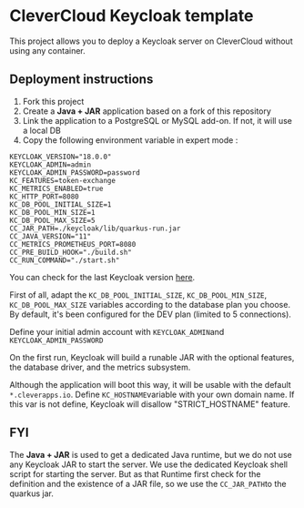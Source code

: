 # CleverCloud Keycloak template

This project allows you to deploy a Keycloak server on CleverCloud without using any container.

## Deployment instructions

1. Fork this project
1. Create a __Java + JAR__ application based on a fork of this repository
1. Link the application to a PostgreSQL or MySQL add-on. If not, it will use a local DB
1. Copy the following environment variable in expert mode :

```
KEYCLOAK_VERSION="18.0.0"
KEYCLOAK_ADMIN=admin
KEYCLOAK_ADMIN_PASSWORD=password
KC_FEATURES=token-exchange
KC_METRICS_ENABLED=true
KC_HTTP_PORT=8080
KC_DB_POOL_INITIAL_SIZE=1
KC_DB_POOL_MIN_SIZE=1
KC_DB_POOL_MAX_SIZE=5
CC_JAR_PATH=./keycloak/lib/quarkus-run.jar
CC_JAVA_VERSION="11"
CC_METRICS_PROMETHEUS_PORT=8080
CC_PRE_BUILD_HOOK="./build.sh"
CC_RUN_COMMAND="./start.sh"
```

You can check for the last Keycloak version [here](https://github.com/keycloak/keycloak/releases).

First of all, adapt the `KC_DB_POOL_INITIAL_SIZE`, `KC_DB_POOL_MIN_SIZE`, `KC_DB_POOL_MAX_SIZE` variables according to the database plan you choose. By default, it's been configured for the DEV plan (limited to 5 connections).

Define your initial admin account with `KEYCLOAK_ADMIN`and `KEYCLOAK_ADMIN_PASSWORD`

On the first run, Keycloak will build a runable JAR with the optional features, the database driver, and the metrics subsystem.

Although the application will boot this way, it will be usable with the default `*.cleverapps.io`. Define `KC_HOSTNAME`variable with your own domain name. If this var is not define, Keycloak will disallow "STRICT_HOSTNAME" feature.

## FYI

The __Java + JAR__ is used to get a dedicated Java runtime, but we do not use any Keycloak JAR to start the server. We use the dedicated Keycloak shell script for starting the server. But as that Runtime first check for the definition and the existence of a JAR file, so we use the `CC_JAR_PATH`to the quarkus jar.
